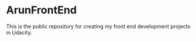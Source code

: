 # ArunFrontEnd
This is the public repository for creating my front end development projects in Udacity.
